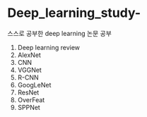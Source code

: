 # Deep_learning_study-
스스로 공부한 deep learning 논문 공부 
1. Deep learning review
2. AlexNet
3. CNN
4. VGGNet
5. R-CNN 
6. GoogLeNet
7. ResNet
8. OverFeat
9. SPPNet
